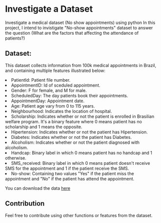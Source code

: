 # Investigate a Dataset 
 Investigate a medical dataset (No show appointments) using python
In this project, I intend to invistigate "No-show appointments" dataset to answer the question (What are the factors that affecting the attendance of patients?)
 
## Dataset: 
This dataset collects information from 100k medical appointments in Brazil, and containing multiple features illustrated below:
<li>PatientId: Patient file number.</li>
<li>AppointmentID: Id of sceduled appointment.</li>
<li>Gender: F for female, and M for male.</li>
<li>ScheduledDay: The day patients book their appointments.</li>
<li>AppointmentDay: Appointment date.</li>
<li>Age: Patient age vary from 0 to 115 years.</li>
<li>Neighbourhood: Indicates the location of hospital.</li>
<li>Scholarship: Indicates whether or not the patient is enrolled in Brasilian welfare program. It's a binary feature where 0 means patient has no scholarship and 1 means the opposite.</li>
<li>Hipertension: Indicates whether or not the patient has Hipertension.</li>
<li>Diabetes: Indicates whether or not the patient has Diabetes.</li>
<li>Alcoholism: Indicates whether or not the patient diagnosed with alcoholism.</li>
<li>Handcap: Binary label in which 0 means patient has no handcap and 1 otherwise.</li>
<li>SMS_received: Binary label in which 0 means patient doesn't receive SMS for the appointment and 1 if the patient receive the SMS.</li>
<li>No-show: Containing two values "Yes" if the patient miss the appointment and "No" if the patient has attend the appointment.</li>

You can download the data [here](https://www.kaggle.com/joniarroba/noshowappointments)

## Contribution
Feel free to contribute using other functions or features from the dataset.
